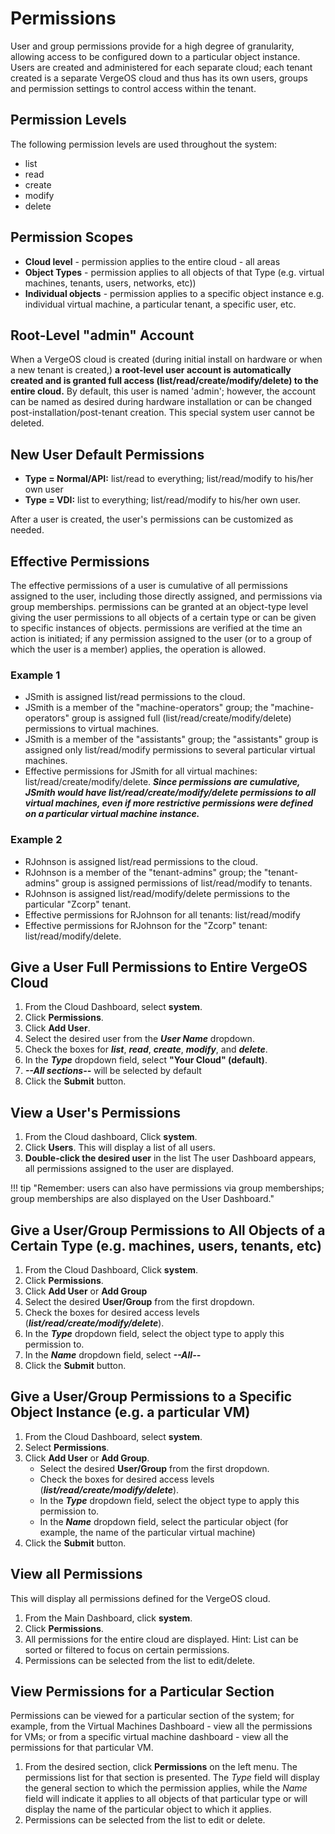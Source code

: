 
# Permissions

User and group permissions provide for a high degree of granularity, allowing access to be configured down to a particular object instance. Users are created and administered for each separate cloud; each tenant created is a separate VergeOS cloud and thus has its own users, groups and permission settings to control access within the tenant.

## Permission Levels

The following permission levels are used throughout the system:

- list
- read
- create
- modify
- delete

## Permission Scopes

- **Cloud level** - permission applies to the entire cloud - all areas
- **Object Types** - permission applies to all objects of that Type (e.g. virtual machines, tenants, users, networks, etc))
- **Individual objects** - permission applies to a specific object instance e.g. individual virtual machine, a particular tenant, a specific user, etc.

## Root-Level "admin" Account

When a VergeOS cloud is created (during initial install on hardware or when a new tenant is created,) **a root-level user account is automatically created and is granted full access (list/read/create/modify/delete) to the entire cloud.** By default, this user is named 'admin'; however, the account can be named as desired during hardware installation or can be changed post-installation/post-tenant creation. This special system user cannot be deleted.

## New User Default Permissions

- **Type = Normal/API:** list/read to everything; list/read/modify to his/her own user
- **Type = VDI:** list to everything; list/read/modify to his/her own user.

After a user is created, the user's permissions can be customized as needed.

## Effective Permissions

The effective permissions of a user is cumulative of all permissions assigned to the user, including those directly assigned, and permissions via group memberships. permissions can be granted at an object-type level giving the user permissions to all objects of a certain type or can be given to specific instances of objects. permissions are verified at the time an action is initiated; if any permission assigned to the user (or to a group of which the user is a member) applies, the operation is allowed.

### Example 1

- JSmith is assigned list/read permissions to the cloud.
- JSmith is a member of the "machine-operators" group; the "machine-operators" group is assigned full (list/read/create/modify/delete) permissions to virtual machines.
- JSmith is a member of the "assistants" group; the "assistants" group is assigned only list/read/modify permissions to several particular virtual machines.
- Effective permissions for JSmith for all virtual machines: list/read/create/modify/delete.
   ***Since permissions are cumulative, JSmith would have list/read/create/modify/delete permissions to all virtual machines, even if more restrictive permissions were defined on a particular virtual machine instance.***

### Example 2

- RJohnson is assigned list/read permissions to the cloud.
- RJohnson is a member of the "tenant-admins" group; the "tenant-admins" group is assigned permissions of list/read/modify to tenants.
- RJohnson is assigned list/read/modify/delete permissions to the particular "Zcorp" tenant.
- Effective permissions for RJohnson for all tenants: list/read/modify
- Effective permissions for RJohnson for the "Zcorp" tenant: list/read/modify/delete.

## Give a User Full Permissions to Entire VergeOS Cloud

1. From the Cloud Dashboard, select **system**.
2. Click **Permissions**.
3. Click **Add User**.
4. Select the desired user from the ***User Name*** dropdown.
5. Check the boxes for ***list***, ***read***, ***create***, ***modify***, and ***delete***.
6. In the ***Type*** dropdown field, select **"Your Cloud" (default)**.
7. ***--All sections--*** will be selected by default
8. Click the **Submit** button.

## View a User's Permissions

1. From the Cloud dashboard, Click **system**.
2. Click **Users**. This will display a list of all users.
3. **Double-click the desired user** in the list The user Dashboard appears, all permissions assigned to the user are displayed.

!!! tip "Remember: users can also have permissions via group memberships; group memberships are also displayed on the User Dashboard."

## Give a User/Group Permissions to All Objects of a Certain Type (e.g. machines, users, tenants, etc)

1. From the Cloud Dashboard, Click **system**.
2. Click **Permissions**.
3. Click **Add User** or **Add Group**
4. Select the desired **User/Group** from the first dropdown.
5. Check the boxes for desired access levels (***list/read/create/modify/delete***).
6. In the ***Type*** dropdown field, select the object type to apply this permission to.
7. In the ***Name*** dropdown field, select ***--All--***
8. Click the **Submit** button.

## Give a User/Group Permissions to a Specific Object Instance (e.g. a particular VM)

1. From the Cloud Dashboard, select **system**.
2. Select **Permissions**.
3. Click **Add User** or **Add Group**.
    - Select the desired **User/Group** from the first dropdown.
    - Check the boxes for desired access levels (***list/read/create/modify/delete***).
    - In the ***Type*** dropdown field, select the object type to apply this permission to.
    - In the ***Name*** dropdown field, select the particular object (for example, the name of the particular virtual machine)
4. Click the **Submit** button.

## View all Permissions

This will display all permissions defined for the VergeOS cloud.

1. From the Main Dashboard, click **system**.
2. Click **Permissions**.
3. All permissions for the entire cloud are displayed. Hint: List can be sorted or filtered to focus on certain permissions.
4. Permissions can be selected from the list to edit/delete.

## View Permissions for a Particular Section

Permissions can be viewed for a particular section of the system; for example, from the Virtual Machines Dashboard - view all the permissions for VMs; or from a specific virtual machine dashboard - view all the permissions for that particular VM.

1. From the desired section, click **Permissions** on the left menu. The permissions list for that section is presented. The *Type* field will display the general section to which the permission applies, while the *Name* field will indicate it applies to all objects of that particular type or will display the name of the particular object to which it applies.
2. Permissions can be selected from the list to edit or delete.
